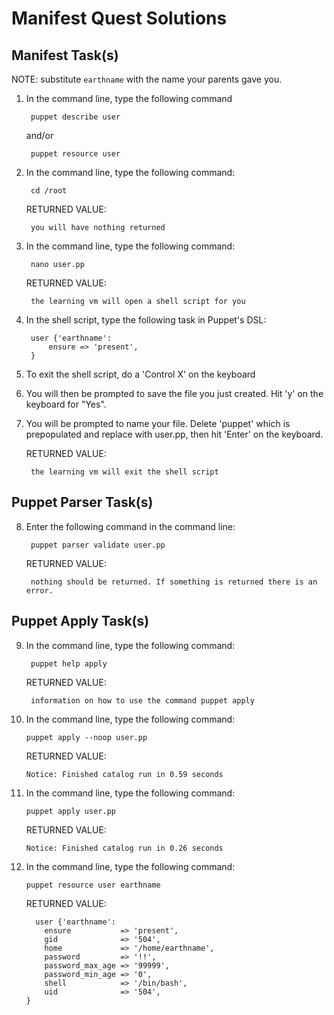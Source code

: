 # Manifest Quest Solutions #

## Manifest Task(s)
NOTE: substitute `earthname` with the name your parents gave you.

1. In the command line, type the following command

        puppet describe user
   and/or

        puppet resource user

2. In the command line, type the following command:

        cd /root
   
   RETURNED VALUE:

        you will have nothing returned	
   
        
3. In the command line, type the following command:

        nano user.pp
   
   RETURNED VALUE:

        the learning vm will open a shell script for you 

4. In the shell script, type the following task in Puppet's DSL:

        user {'earthname':
        	ensure => 'present',
        }

        
5. To exit the shell script, do a 'Control X' on the keyboard

6. You will then be prompted to save the file you just created. Hit 'y' on the keyboard for "Yes".

7. You will be prompted to name your file. Delete 'puppet' which is prepopulated and replace with user.pp, then hit 'Enter' on the keyboard.

	RETURNED VALUE:

        the learning vm will exit the shell script


## Puppet Parser Task(s)

8. Enter the following command in the command line:

		puppet parser validate user.pp

	RETURNED VALUE:

		nothing should be returned. If something is returned there is an error.


## Puppet Apply Task(s)


9. In the command line, type the following command:

        puppet help apply	

	RETURNED VALUE: 

        information on how to use the command puppet apply

10. In the command line, type the following command:

        puppet apply --noop user.pp

	RETURNED VALUE: 

        Notice: Finished catalog run in 0.59 seconds

11. In the command line, type the following command:

        puppet apply user.pp

	RETURNED VALUE: 

        Notice: Finished catalog run in 0.26 seconds

12. In the command line, type the following command:

        puppet resource user earthname

	RETURNED VALUE: 

          user {'earthname':
        	ensure           => 'present',
        	gid              => '504',
        	home             => '/home/earthname',
        	password         => '!!',
        	password_max_age => '99999',
        	password_min_age => '0',
        	shell            => '/bin/bash',
        	uid              => '504',
        }